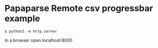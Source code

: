 # Papaparse Remote csv progressbar example

```
$ python3 -m http.server
```
In a browser open localhost:8000
